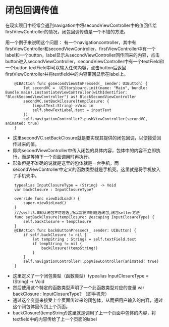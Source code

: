 # 闭包回调传值
在现实项目中经常会遇到navigation中将secondViewController中的值回传给firstViewController的情况，闭包回调传值是一个不错的方法。

用一个例子来说明这个问题：
有一个navigationcontroller，其中有firstViewController和secondViewController。firstViewController中有一个label和一个button，label显示从secondViewController回传回来的内容，点击button进入secondViewController，secondViewController中有一个textField和一个button
textField中可以输入任何内容，点击button后返回firstViewController并将textfield中的内容带回显示在label上。
```
    @IBAction func goSecondViewBtnPressed(_ sender: UIButton) {
        let secondVC =  UIStoryboard.init(name: "Main", bundle: Bundle.main).instantiateViewController(withIdentifier: "BlockSecondViewController") as! BlockSecondViewController
        secondVC.setBackClosure(tempClosure: {
            (inputText:String)->Void in
            self.showTextLabel.text = inputText
        })
        self.navigationController?.pushViewController(secondVC, animated: true)
    }
```
- 这里secondVC.setBackClosure就是要实现其提供的闭包回调，以便接受回传过来的值。
- 即向secondViewController中传入闭包的具体内容，包体中的内容不立即执行，而是等待下一个页面调用时再执行。
- 形象但是不准确的说就是这里的包体就是一台手机，而secondViewController中定义的函数类型就是手机壳。这里就是将手机放入了手机壳中。
```
    typealias InputClosureType = (String) -> Void
    var backClosure : InputClosureType?
    
    override func viewDidLoad() {
        super.viewDidLoad()
    }
    ///swift3.0默认闭包不可逃逸,所以需要声明逃逸闭包,闭包setter方法
    func setBackClosure(tempClosure: @escaping InputClosureType) {
        self.backClosure = tempClosure
    }
    @IBAction func backButtonPressed(_ sender: UIButton) {
        if self.backClosure != nil {
            let tempString : String? = self.textField.text
            if tempString != nil {
                backClosure!(tempString!)
            }
        }
        self.navigationController!.popViewController(animated: true)
    }
```
- 这里定义了一个闭包类型（函数类型）typealias InputClosureType = (String) -> Void
- 然后使用这个特定的函数类型声明了一个此函数类型对应的变量 var backClosure : InputClosureType? （即手机壳）
- 通过这个变量来接受上个页面传过来的闭包体，从而把用户输入的内容，通过这个闭包体回传到上个页面。
- backClosure!(tempString!)这里就是调用了上一个页面中包体的内容，将textfield中的内容传给了上一个页面的label
